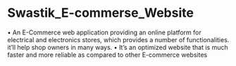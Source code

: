 # Swastik_E-commerse_Website
• An E-Commerce web application providing an online platform for electrical and electronics stores, which provides a number of functionalities. it’ll help shop owners in many ways. • It’s an optimized website that is much faster and more reliable as compared to other E-commerce websites
